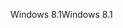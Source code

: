 <span data-ttu-id="df768-101">Windows 8.1</span><span class="sxs-lookup"><span data-stu-id="df768-101">Windows 8.1</span></span>
